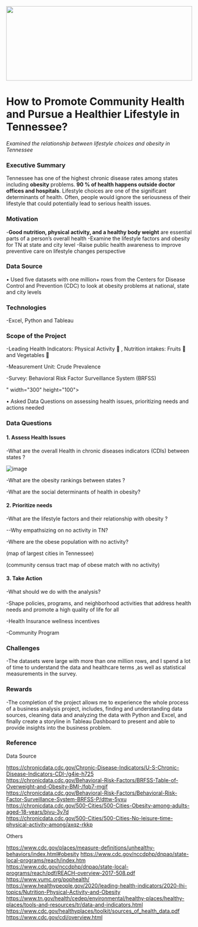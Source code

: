 <img src="https://www.tri-counties.org/wp-content/uploads/2018/01/Template-Portrait-to-landscape_CDC.jpg" width="500" height="200">

# How to Promote Community Health and Pursue a Healthier Lifestyle in Tennessee? 
*Examined the relationship between lifestyle choices and obesity in Tennessee*  


### **Executive Summary**
Tennessee has one of the highest chronic disease rates among states including **obesity** problems. **90 % of health happens outside doctor offices and hospitals**.  Lifestyle choices are one of the significant determinants of health. Often, people would ignore the seriousness of their lifestyle that could potentially lead to serious health issues.

### **Motivation**
-**Good nutrition, physical activity, and a healthy body weight** are essential parts of a person’s overall health 
-Examine the lifestyle factors and obesity for TN at state and city level
-Raise public health awareness to  improve preventive care on lifestyle changes perspective

### **Data Source**
•	Used five datasets with one million+ rows from the Centers for Disease Control and Prevention (CDC) to look at obesity problems at national, state and city levels 

### **Technologies**
-Excel, Python and Tableau
  
### **Scope of the Project**  
-Leading Health Indicators: Physical Activity 🏓 , Nutrition intakes: Fruits 🍍  and Vegetables 🥒  

-Measurement Unit: Crude Prevalence 

-Survey: Behavioral Risk Factor Surveillance System (BRFSS) 
<!-- <img src="https://dchealth.dc.gov/sites/default/files/styles/medium/public/dc/sites/doh/service_content/images/BRFSS%20Logo%20%283%29.jpg?itok=xTMiT_IY -->
" width="300" height="100"> 


•	Asked Data Questions on assessing health issues, prioritizing needs and actions needed

### **Data Questions** 
#### **1. Assess Health Issues** 

-What are the overall Health in chronic diseases indicators (CDIs) between states ?

![image](https://user-images.githubusercontent.com/66088051/103823126-158e4200-5037-11eb-97f9-738cd133b645.png)

-What are the obesity rankings between states ?

<!-- ![GitHub Logo](data/tn_obese_overall.jpg) -->

-What are the social determinants of health in obesity?
<!-- ![GitHub Logo](data/tn_social_factors.jpg) -->

#### **2. Prioritize needs** 

-What are the lifestyle factors and their relationship with obesity ?
<!-- ![GitHub Logo](data/correlation.jpg) -->

--Why empathsizing on no activity in TN?
<!-- ![GitHub Logo](data/comparison.jpg) -->

-Where are the obese population with no activity? 

(map of largest cities in Tennessee)
<!-- ![GitHub Logo](data/map_overview.jpg) -->


(community census tract map of obese match with no activity)
<!-- ![GitHub Logo](data/census_tract_map.jpg) -->

#### 3. **Take Action** 
-What should we do with the analysis?

-Shape policies, programs, and neighborhood activities that address health needs and promote a high quality of life for all

-Health Insurance wellness incentives

-Community Program

### **Challenges**

-The datasets were large with more than one million rows, and I spend a lot of time to understand the data and healthcare terms ,as well as statistical measurements in the survey.

### **Rewards**

-The completion of the project allows me to experience the whole process of a business analysis project, includes, finding and understanding data sources, cleaning data and analyzing the data with Python and Excel, and finally create a storyline in Tableau Dashboard to present and able to provide insights into the business problem. 


### **Reference**

Data Source

https://chronicdata.cdc.gov/Chronic-Disease-Indicators/U-S-Chronic-Disease-Indicators-CDI-/g4ie-h725  
https://chronicdata.cdc.gov/Behavioral-Risk-Factors/BRFSS-Table-of-Overweight-and-Obesity-BMI-/fqb7-mgjf 
https://chronicdata.cdc.gov/Behavioral-Risk-Factors/Behavioral-Risk-Factor-Surveillance-System-BRFSS-P/dttw-5yxu  
https://chronicdata.cdc.gov/500-Cities/500-Cities-Obesity-among-adults-aged-18-years/bjvu-3y7d  
https://chronicdata.cdc.gov/500-Cities/500-Cities-No-leisure-time-physical-activity-among/axqz-rkkp  

Others

https://www.cdc.gov/places/measure-definitions/unhealthy-behaviors/index.html#obesity
https://www.cdc.gov/nccdphp/dnpao/state-local-programs/reach/index.htm https://www.cdc.gov/nccdphp/dnpao/state-local-programs/reach/pdf/REACH-overview-2017-508.pdf 
https://www.vumc.org/pophealth/ 
 https://www.healthypeople.gov/2020/leading-health-indicators/2020-lhi-topics/Nutrition-Physical-Activity-and-Obesity 
https://www.tn.gov/health/cedep/environmental/healthy-places/healthy-places/tools-and-resources/tr/data-and-indicators.html 
https://www.cdc.gov/healthyplaces/toolkit/sources_of_health_data.pdf 
https://www.cdc.gov/cdi/overview.html 

